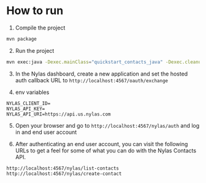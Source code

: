 # How to run

1. Compile the project

```bash
mvn package
```

2. Run the project

```bash
mvn exec:java -Dexec.mainClass="quickstart_contacts_java" -Dexec.cleanupDaemonThreads=false
```

3. In the Nylas dashboard, create a new application and set the hosted auth callback URL to `http://localhost:4567/oauth/exchange`

4. env variables

```env
NYLAS_CLIENT_ID=
NYLAS_API_KEY=
NYLAS_API_URI=https://api.us.nylas.com
```

5. Open your browser and go to `http://localhost:4567/nylas/auth` and log in and end user account

6. After authenticating an end user account, you can visit the following URLs to get a feel for some of what you can do with the Nylas Contacts API.

```text
http://localhost:4567/nylas/list-contacts
http://localhost:4567/nylas/create-contact
```
